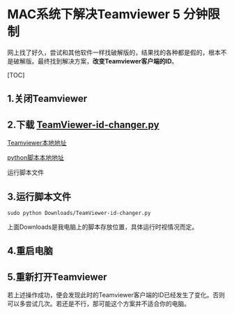 # MAC系统下解决Teamviewer 5 分钟限制

网上找了好久，尝试和其他软件一样找破解版的，结果找的各种都是假的，根本不是破解版。最终找到解决方案，**改变Teamviewer客户端的ID**。

[TOC]



## 1.关闭Teamviewer

## 2.下载 [TeamViewer-id-changer.py](https://gist.github.com/zhovner/b1d72f3465c46e7b58a4ea42d625c3e8#file-teamviewer-id-changer-py)

[Teamviewer本地地址](../files/TeamViewer.dmg)

[python脚本本地地址](../files/TeamViewer-id-changer.py)

运行脚本文件







 

## 3.运行脚本文件

```
sudo python Downloads/TeamViewer-id-changer.py
```

上面Downloads是我电脑上的脚本存放位置，具体运行时视情况而定。

## 4.重启电脑

## 5.重新打开Teamviewer

若上述操作成功，便会发现此时的Teamviewer客户端的ID已经发生了变化。否则可以多尝试几次。若还是不行，那可能这个方案并不适合你的电脑。